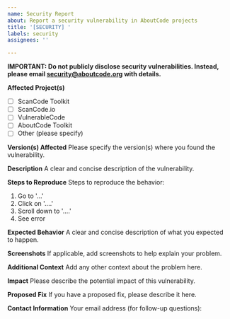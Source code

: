 ```yaml
---
name: Security Report
about: Report a security vulnerability in AboutCode projects
title: '[SECURITY] '
labels: security
assignees: ''

---
```


**IMPORTANT: Do not publicly disclose security vulnerabilities. Instead, please email security@aboutcode.org with details.**

**Affected Project(s)**
- [ ] ScanCode Toolkit
- [ ] ScanCode.io
- [ ] VulnerableCode
- [ ] AboutCode Toolkit
- [ ] Other (please specify)

**Version(s) Affected**
Please specify the version(s) where you found the vulnerability.

**Description**
A clear and concise description of the vulnerability.

**Steps to Reproduce**
Steps to reproduce the behavior:
1. Go to '...'
2. Click on '....'
3. Scroll down to '....'
4. See error

**Expected Behavior**
A clear and concise description of what you expected to happen.

**Screenshots**
If applicable, add screenshots to help explain your problem.

**Additional Context**
Add any other context about the problem here.

**Impact**
Please describe the potential impact of this vulnerability.

**Proposed Fix**
If you have a proposed fix, please describe it here.

**Contact Information**
Your email address (for follow-up questions): 